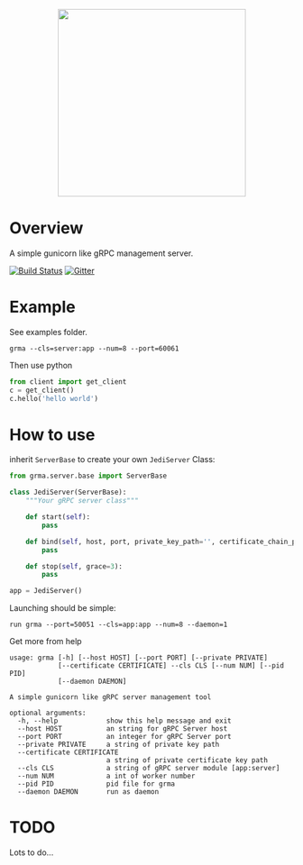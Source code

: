 <p align="center">
<img src="images/logo.png" width="333px">
</p>

# Overview

A simple gunicorn like gRPC management server.

[![Build Status](https://travis-ci.org/qiajigou/grma.svg?branch=master)](https://travis-ci.org/qiajigou/grma) [![Gitter](https://badges.gitter.im/qiajigou/grma.svg)](https://gitter.im/qiajigou/grma?utm_source=badge&utm_medium=badge&utm_campaign=pr-badge)

# Example

See examples folder.

    grma --cls=server:app --num=8 --port=60061
    
Then use python

```python
from client import get_client
c = get_client()
c.hello('hello world')
```

# How to use

inherit `ServerBase` to create your own `JediServer` Class:

```python
from grma.server.base import ServerBase

class JediServer(ServerBase):
    """Your gRPC server class"""

    def start(self):
        pass

    def bind(self, host, port, private_key_path='', certificate_chain_path=''):
        pass

    def stop(self, grace=3):
        pass

app = JediServer()
```

Launching should be simple:

    run grma --port=50051 --cls=app:app --num=8 --daemon=1


Get more from help


```
usage: grma [-h] [--host HOST] [--port PORT] [--private PRIVATE]
            [--certificate CERTIFICATE] --cls CLS [--num NUM] [--pid PID]
            [--daemon DAEMON]

A simple gunicorn like gRPC server management tool

optional arguments:
  -h, --help            show this help message and exit
  --host HOST           an string for gRPC Server host
  --port PORT           an integer for gRPC Server port
  --private PRIVATE     a string of private key path
  --certificate CERTIFICATE
                        a string of private certificate key path
  --cls CLS             a string of gRPC server module [app:server]
  --num NUM             a int of worker number
  --pid PID             pid file for grma
  --daemon DAEMON       run as daemon
```

# TODO

Lots to do...
